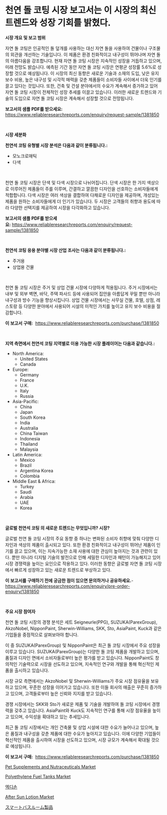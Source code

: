 <p><h1>천연 돌 코팅 시장 보고서는 이 시장의 최신 트렌드와 성장 기회를 밝혔다.</h1></p><p><strong>시장 개요 및 보고 범위</strong></p>
<p><p>자연 돌 코팅은 인공적인 돌 덮개를 사용하는 대신 자연 돌을 사용하여 건물이나 구조물의 외관을 개선하는 기술입니다. 이 제품은 환경 친화적이고 내구성이 뛰어나며 자연 돌의 아름다움을 강조합니다. 현재 자연 돌 코팅 시장은 지속적인 성장을 거듭하고 있으며, 미래 전망도 밝습니다. 예측된 기간 동안 자연 돌 코팅 시장은 연평균 성장률 5.6%로 성장할 것으로 예상됩니다. 이 시장의 최신 동향은 새로운 기술과 소재의 도입, 낮은 유지보수 비용, 높은 내구성 및 시각적 매력을 갖춘 제품들이 소비자들 사이에서 더욱 인기를 끌고 있다는 것입니다. 또한, 건축 및 건설 분야에서의 수요가 계속해서 증가하고 있어 자연 돌 코팅 시장이 전체적인 성장 추세를 이끌고 있습니다. 이러한 새로운 트렌드와 기술의 도입으로 자연 돌 코팅 시장은 계속해서 성장할 것으로 전망됩니다.</p></p>
<p><strong>보고서의 샘플 PDF를 받으세요:</strong> <a href="https://www.reliableresearchreports.com/enquiry/request-sample/1381850">https://www.reliableresearchreports.com/enquiry/request-sample/1381850</a></p>
<p>&nbsp;</p>
<p><strong>시장 세분화</strong></p>
<p><strong>천연석 코팅 유형별 시장 분석은 다음과 같이 분류됩니다.:</strong></p>
<p><ul><li>모노크로매틱</li><li>다색</li></ul></p>
<p>&nbsp;</p>
<p><p>천연 돌 코팅 시장은 단색 및 다색 시장으로 나뉘어집니다. 단색 시장은 한 가지 색상으로 이루어진 제품들이 주를 이루며, 간결하고 깔끔한 디자인을 선호하는 소비자들에게 적합합니다. 다색 시장은 여러 색상을 결합하여 다채로운 디자인을 제공하며, 개성있는 제품을 원하는 소비자들에게 더 인기가 있습니다. 두 시장은 고객들의 취향과 용도에 따라 다양한 선택지를 제공하여 시장을 다각화하고 있습니다.</p></p>
<p><strong>보고서의 샘플 PDF를 받으세요:</strong>&nbsp;<a href="https://www.reliableresearchreports.com/enquiry/request-sample/1381850">https://www.reliableresearchreports.com/enquiry/request-sample/1381850</a></p>
<p>&nbsp;</p>
<p><strong> 천연석 코팅 응용 분야별 시장 산업 조사는 다음과 같이 분류됩니다.:</strong></p>
<p><ul><li>주거용</li><li>상업용 건물</li></ul></p>
<p>&nbsp;</p>
<p><p>천연 돌 코팅 시장은 주거 및 상업 건물 시장에 다양하게 적용됩니다. 주거 시장에서는 내부 및 외부 벽면, 바닥, 주택 파사드 등에 사용되어 집안을 아름답게 꾸밀 뿐만 아니라 내구성과 방수 기능을 향상시킵니다. 상업 건물 시장에서는 사무실 건물, 호텔, 상점, 레스토랑 등 다양한 분야에서 사용되어 시설의 미적인 가치를 높이고 유지 보수 비용을 절감합니다.</p></p>
<p><strong>이 보고서 구매:</strong>&nbsp; <a href="https://www.reliableresearchreports.com/purchase/1381850">https://www.reliableresearchreports.com/purchase/1381850</a></p>
<p>&nbsp;</p>
<p><strong>지역 측면에서 천연석 코팅 지역별로 이용 가능한 시장 플레이어는 다음과 같습니다.:</strong></p>
<p><ul>
    <li>
        North America:
        <ul>
            <li>United States</li>
            <li>Canada</li>
        </ul>
    </li>
    <li>
        Europe:
        <ul>
            <li>Germany</li>
            <li>France</li>
            <li>U.K.</li>
            <li>Italy</li>
            <li>Russia</li>
        </ul>
    </li>
    <li>
        Asia-Pacific:
        <ul>
            <li>China</li>
            <li>Japan</li>
            <li>South Korea</li>
            <li>India</li>
            <li>Australia</li>
            <li>China Taiwan</li>
            <li>Indonesia</li>
            <li>Thailand</li>
            <li>Malaysia</li>
        </ul>
    </li>
    <li>
        Latin America:
        <ul>
            <li>Mexico</li>
            <li>Brazil</li>
            <li>Argentina Korea</li>
            <li>Colombia</li>
        </ul>
    </li>
    <li>
        Middle East & Africa:
        <ul>
            <li>Turkey</li>
            <li>Saudi</li>
            <li>Arabia</li>
            <li>UAE</li>
            <li>Korea</li>
        </ul>
    </li>
    </ul></p>
<p>&nbsp;</p>
<p><strong>글로벌 천연석 코팅 의 새로운 트렌드는 무엇입니까? 시장?</strong></p>
<p><p>글로벌 천연 돌 코팅 시장의 주요 동향 중 하나는 변화된 소비자 취향에 맞춰 다양한 디자인과 색상의 제품이 출시되고 있다. 또한 환경 친화적이고 내구성이 뛰어난 제품이 인기를 끌고 있으며, 이는 지속가능한 소재 사용에 대한 관심이 높아지는 것과 관련이 있다. 뿐만 아니라 디지털 기술의 발전으로 인해 세밀한 디자인과 패턴이 가능해지고 있어 시장 경쟁력을 높이는 요인으로 작용하고 있다. 이러한 동향은 글로벌 자연 돌 코팅 시장에서 빠르게 성장하고 있는 새로운 트렌드로 부상하고 있다.</p></p>
<p><strong>이 보고서를 구매하기 전에 궁금한 점이 있으면 문의하거나 공유하세요.</strong>- <a href="https://www.reliableresearchreports.com/enquiry/pre-order-enquiry/1381850">https://www.reliableresearchreports.com/enquiry/pre-order-enquiry/1381850</a></p>
<p>&nbsp;</p>
<p><strong>주요 시장 참여자</strong></p>
<p><p>천연 돌 코팅 시장의 경쟁 분석은 세트 Seigneurle(PPG), SUZUKA(ParexGroup), AkzoNobel, NipponPaint, Sherwin-Williams, SKK, Sto, AsiaPaint, Kuck과 같은 기업들을 중점적으로 살펴보아야 합니다. </p><p>이 중 SUZUKA(ParexGroup) 및 NipponPaint은 최근 돌 코팅 시장에서 주요 성장을 이루고 있습니다. SUZUKA(ParexGroup)는 다양한 돌 코팅 제품을 개발하고 있으며, 품질과 디자인 면에서 소비자들로부터 높은 평가를 받고 있습니다. NipponPaint도 창의적인 기술력으로 시장을 선도하고 있으며, 지속적인 연구와 개발을 통해 혁신적인 제품을 출시하고 있습니다.</p><p>시장 규모 측면에서는 AkzoNobel 및 Sherwin-Williams가 주요 시장 점유율을 보유하고 있으며, 꾸준한 성장을 이어가고 있습니다. 또한 이들 회사의 매출은 꾸준히 증가하고 있으며, 고객들로부터 높은 신뢰와 지지를 받고 있습니다.</p><p>경쟁 시장에서는 SKK와 Sto가 새로운 제품 및 기술을 개발하여 돌 코팅 시장에서 경쟁력을 갖추고 있습니다. AsiaPaint와 Kuck도 지속적인 연구를 통해 시장 점유율을 높이고 있으며, 수익성을 확대하고 있는 추세입니다.</p><p>최근 돌 코팅 시장에서는 개인 건축물 및 상업 시설에 대한 수요가 늘어나고 있으며, 높은 품질과 내구성을 갖춘 제품에 대한 수요가 높아지고 있습니다. 이에 다양한 기업들이 혁신적인 제품을 출시하여 시장을 선도하고 있으며, 시장 규모가 계속해서 확대될 것으로 예상됩니다.</p></p>
<p><strong>이 보고서 구매:</strong>&nbsp;&nbsp;<a href="https://www.reliableresearchreports.com/purchase/1381850">https://www.reliableresearchreports.com/purchase/1381850</a></p>
<p><p><a href="https://issuu.com/reportprime-2/docs/pet-supplements-and-nutraceuticals-market-size-203">Pet Supplements and Nutraceuticals Market</a></p><p><a href="https://ivy-potential-64b.notion.site/Polyethylene-Fuel-Tanks-Market-Insights-Market-Players-and-Forecast-Till-2031-1cff1dfdad5b424eb647d82baf7409a0">Polyethylene Fuel Tanks Market</a></p><p><a href="https://github.com/plelbej847484502/Market-Research-Report-List-1/blob/main/99586503753.md">엑디손</a></p><p><a href="https://github.com/marloy8/Market-Research-Report-List-3/blob/main/after-sun-lotion-market.md">After Sun Lotion Market</a></p><p><a href="https://medium.com/@fabianhoncescu2022/%E3%82%B9%E3%83%9E%E3%83%BC%E3%83%88%E3%83%90%E3%82%B9%E3%83%AB%E3%83%BC%E3%83%A0%E8%A3%BD%E5%93%81%E3%81%AE%E5%B8%82%E5%A0%B4%E8%AA%BF%E6%9F%BB%E3%83%AC%E3%83%9D%E3%83%BC%E3%83%88-%E3%81%9D%E3%81%AE%E6%AD%B4%E5%8F%B2%E3%81%A82031%E5%B9%B4%E3%81%BE%E3%81%A7%E3%81%AE%E4%BA%88%E6%B8%AC-4ac7924d3935">スマートバスルーム製品</a></p></p>
